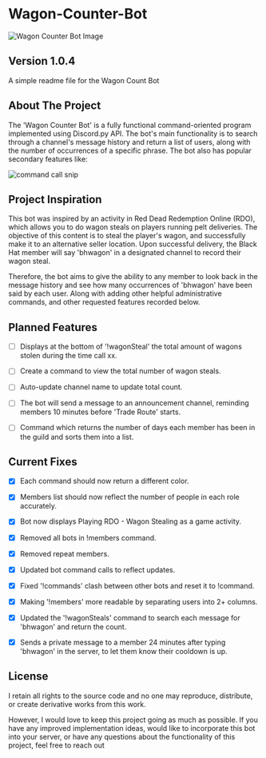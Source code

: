 # Wagon-Counter-Bot 
![Wagon Counter Bot Image](https://user-images.githubusercontent.com/43221618/130929520-c6de4482-474a-4030-883e-e1797cbd7531.PNG)


## Version 1.0.4
A simple readme file for the Wagon Count Bot

## About The Project
The 'Wagon Counter Bot' is a fully functional command-oriented program implemented using Discord.py API. The bot's main functionality is to search through a channel's message history and return a list of users, along with the number of occurrences of a specific phrase. The bot also has popular secondary features like: 

![command call snip](https://user-images.githubusercontent.com/43221618/130944745-fd25d690-5f3d-44df-9c8a-83c020fb2ad0.PNG)


## Project Inspiration
This bot was inspired by an activity in Red Dead Redemption Online (RDO), which allows you to do wagon steals on players running pelt deliveries. The objective of this content is to steal the player's wagon, and successfully make it to an alternative seller location. Upon successful delivery, the Black Hat member will say 'bhwagon' in a designated channel to record their wagon steal. 

Therefore, the bot aims to give the ability to any member to look back in the message history and see how many occurrences of 'bhwagon' have been said by each user. Along with adding other helpful administrative commands, and other requested features recorded below.


## Planned Features
- [ ] Displays at the bottom of '!wagonSteal' the total amount of wagons stolen during the time call xx.
- [ ] Create a command to view the total number of wagon steals.
- [ ] Auto-update channel name to update total count.
- [ ] The bot will send a message to an announcement channel, reminding members 10 minutes before 'Trade Route' starts.
- [ ] Command which returns the number of days each member has been in the guild and sorts them into a list.


## Current Fixes
- [x] Each command should now return a different color.
- [x] Members list should now reflect the number of people in each role accurately.
- [x] Bot now displays Playing RDO - Wagon Stealing as a game activity.
- [x] Removed all bots in !members command.
- [x] Removed repeat members.
- [x] Updated bot command calls to reflect updates.
- [x] Fixed '!commands' clash between other bots and reset it to !command.
- [x] Making '!members' more readable by separating users into 2+ columns.
- [x] Updated the '!wagonSteals' command to search each message for 'bhwagon' and return the count.
- [X] Sends a private message to a member 24 minutes after typing 'bhwagon' in the server, to let them know their cooldown is up.


## License
I retain all rights to the source code and no one may reproduce, distribute, or create derivative works from this work. 

However, I would love to keep this project going as much as possible. If you have any improved implementation ideas, would like to incorporate this bot into your server, or have any questions about the functionality of this project, feel free to reach out 
